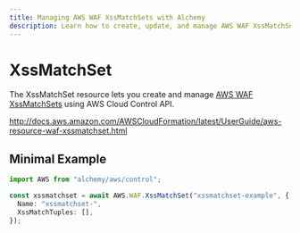 ```yaml
---
title: Managing AWS WAF XssMatchSets with Alchemy
description: Learn how to create, update, and manage AWS WAF XssMatchSets using Alchemy Cloud Control.
---
```


# XssMatchSet

The XssMatchSet resource lets you create and manage [AWS WAF XssMatchSets](https://docs.aws.amazon.com/waf/latest/userguide/) using AWS Cloud Control API.

http://docs.aws.amazon.com/AWSCloudFormation/latest/UserGuide/aws-resource-waf-xssmatchset.html

## Minimal Example

```ts
import AWS from "alchemy/aws/control";

const xssmatchset = await AWS.WAF.XssMatchSet("xssmatchset-example", {
  Name: "xssmatchset-",
  XssMatchTuples: [],
});
```

